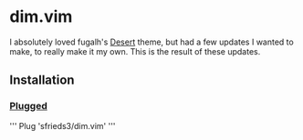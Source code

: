 # dim.vim

I absolutely loved fugalh's [Desert](https://github.com/fugalh/desert.vim)
theme, but had a few updates I wanted to make, to really make it my own. This is
the result of these updates.

## Installation

### [Plugged](https://github.com/junegunn/vim-plug)

'''
Plug 'sfrieds3/dim.vim'
'''
